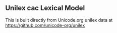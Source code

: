 Unilex cac Lexical Model
----------------------

This is built directly from Unicode.org unilex data at
https://github.com/unicode-org/unilex
